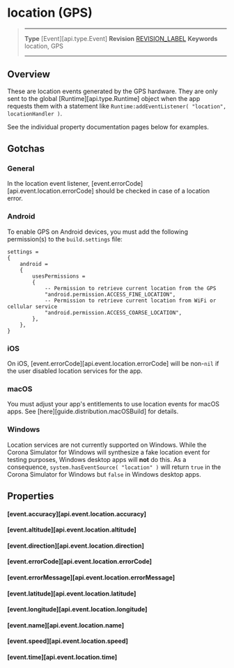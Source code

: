 
# location (GPS)

> --------------------- ------------------------------------------------------------------------------------------
> __Type__              [Event][api.type.Event]
> __Revision__          [REVISION_LABEL](REVISION_URL)
> __Keywords__          location, GPS
> --------------------- ------------------------------------------------------------------------------------------

## Overview

These are location events generated by the GPS hardware. They are only sent to the global [Runtime][api.type.Runtime] object when the app requests them with a statement like <nobr>`Runtime:addEventListener( "location", locationHandler )`</nobr>.

See the individual property documentation pages below for examples.


## Gotchas

### General

In the location event listener, [event.errorCode][api.event.location.errorCode] should be checked in case of a location error.

### Android

To enable GPS on Android devices, you must add the following permission(s) to the `build.settings` file:

``````{ brush="lua" gutter="false" first-line="1" highlight="[8,10]" }
settings =
{
	android =
	{
		usesPermissions =
		{
			-- Permission to retrieve current location from the GPS
			"android.permission.ACCESS_FINE_LOCATION",
			-- Permission to retrieve current location from WiFi or cellular service
			"android.permission.ACCESS_COARSE_LOCATION",
		},
	},
}
``````

### iOS

On iOS, [event.errorCode][api.event.location.errorCode] will be <nobr>non-`nil`</nobr> if the user disabled location services for the app.

### macOS

You must adjust your app's entitlements to use location events for macOS apps. See [here][guide.distribution.macOSBuild] for details.

### Windows

Location services are not currently supported on Windows. While the Corona&nbsp;Simulator for Windows will synthesize a fake location event for testing purposes, Windows desktop apps will __not__ do this. As a consequence, <nobr>`system.hasEventSource( "location" )`</nobr> will return `true` in the Corona&nbsp;Simulator for Windows but `false` in Windows desktop apps.


## Properties

#### [event.accuracy][api.event.location.accuracy]

#### [event.altitude][api.event.location.altitude]

#### [event.direction][api.event.location.direction]

#### [event.errorCode][api.event.location.errorCode]

#### [event.errorMessage][api.event.location.errorMessage]

#### [event.latitude][api.event.location.latitude]

#### [event.longitude][api.event.location.longitude]

#### [event.name][api.event.location.name]

#### [event.speed][api.event.location.speed]

#### [event.time][api.event.location.time]
